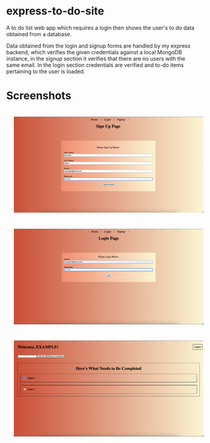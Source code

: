 # express-to-do-site
A to do list web app which requires a login then shows the user's to do data obtained from a database.

Data obtained from the login and signup forms are handled by my express backend, which verifies the given credentials against a local MongoDB instance, in the signup section it verifies that there are no users with the same email. In the login section credentials are verified and to-do items pertaining to the user is loaded.

Screenshots
============
<img src="screenshots/signup-screen.png" style="margin:20px;">
<img src="screenshots/login-screen.png" style="margin:20px;">
<img src="screenshots/main-screen.png" style="margin:20px;">

